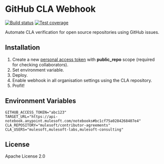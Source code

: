# GitHub CLA Webhook

[![Build status][travis-image]][travis-url]
[![Test coverage][coveralls-image]][coveralls-url]

Automate CLA verification for open source repositories using GitHub issues.

## Installation

1. Create a new [personal access token](https://github.com/settings/applications) with **public_repo** scope (required for checking collaborators).
2. Set environment variable.
3. Deploy.
4. Enable webhook in all organisation settings using the CLA repository.
5. Profit!

## Environment Variables

```
GITHUB_ACCESS_TOKEN="abc123"
TARGET_URL="https://api-notebook.anypoint.mulesoft.com/notebooks#bc1cf75a0284268407e4"
CLA_REPOSITORY="mulesoft/contributor-agreements"
CLA_USERS="mulesoft,mulesoft-labs,mulesoft-consulting"
```

## License

Apache License 2.0

[travis-image]: https://img.shields.io/travis/mulesoft-labs/github-cla-webhook.svg?style=flat
[travis-url]: https://travis-ci.org/mulesoft-labs/github-cla-webhook
[coveralls-image]: https://img.shields.io/coveralls/mulesoft-labs/github-cla-webhook.svg?style=flat
[coveralls-url]: https://coveralls.io/r/mulesoft-labs/github-cla-webhook?branch=master

